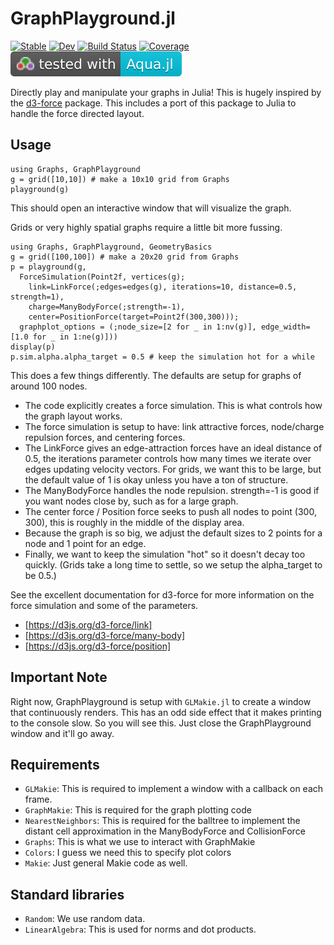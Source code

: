 # GraphPlayground.jl

[![Stable](https://img.shields.io/badge/docs-stable-blue.svg)](https://dgleich.github.io/GraphPlayground.jl/stable/)
[![Dev](https://img.shields.io/badge/docs-dev-blue.svg)](https://dgleich.github.io/GraphPlayground.jl/dev/)
[![Build Status](https://github.com/dgleich/GraphPlayground.jl/actions/workflows/CI.yml/badge.svg?branch=main)](https://github.com/dgleich/GraphPlayground.jl/actions/workflows/CI.yml?query=branch%3Amain)
[![Coverage](https://codecov.io/gh/dgleich/GraphPlayground.jl/branch/main/graph/badge.svg)](https://codecov.io/gh/dgleich/GraphPlayground.jl)
[![Aqua](https://raw.githubusercontent.com/JuliaTesting/Aqua.jl/master/badge.svg)](https://github.com/JuliaTesting/Aqua.jl)

Directly play and manipulate your graphs in Julia! This is hugely inspired by the
[d3-force](https://d3js.org/d3-force) package. This includes a port of this
package to Julia to handle the force directed layout. 

Usage
-----
```
using Graphs, GraphPlayground
g = grid([10,10]) # make a 10x10 grid from Graphs
playground(g)
```
This should open an interactive window that will visualize the graph. 



Grids or very highly spatial graphs require a little bit more fussing.
```
using Graphs, GraphPlayground, GeometryBasics
g = grid([100,100]) # make a 20x20 grid from Graphs
p = playground(g, 
  ForceSimulation(Point2f, vertices(g); 
    link=LinkForce(;edges=edges(g), iterations=10, distance=0.5, strength=1),
    charge=ManyBodyForce(;strength=-1), 
    center=PositionForce(target=Point2f(300,300)));
  graphplot_options = (;node_size=[2 for _ in 1:nv(g)], edge_width=[1.0 for _ in 1:ne(g)]))
display(p)     
p.sim.alpha.alpha_target = 0.5 # keep the simulation hot for a while
```
This does a few things differently. The defaults are setup for graphs of around 100 nodes. 
- The code explicitly creates a force simulation. This is what controls how the graph layout works.
- The force simulation is setup to have: link attractive forces, node/charge repulsion forces, 
  and centering forces. 
- The LinkForce gives an edge-attraction forces have an ideal distance of 0.5, 
  the iterations parameter controls how many times we iterate over edges updating velocity vectors. 
  For grids, we want this to be large, but the default value of 1 is okay unless you have a ton of structure.
- The ManyBodyForce handles the node repulsion. strength=-1 is good if you want nodes close by, such as for
  a large graph. 
- The center force / Position force seeks to push all nodes to point (300, 300), this is roughly in the 
  middle of the display area. 
- Because the graph is so big, we adjust the default sizes to 2 points for a node and 1 point for an edge. 
- Finally, we want to keep the simulation "hot" so it doesn't decay too quickly. (Grids take a long time 
  to settle, so we setup the alpha_target to be 0.5.)

See the excellent documentation for d3-force for more information on the force simulation and some 
of the parameters.

- [https://d3js.org/d3-force/link]
- [https://d3js.org/d3-force/many-body]
- [https://d3js.org/d3-force/position]

Important Note
--------------
Right now, GraphPlayground is setup with `GLMakie.jl` to create a window that continuously renders. 
This has an odd side effect that it makes printing to the console slow. So you will
see this. Just close the GraphPlayground window and it'll go away. 

Requirements
------------
- `GLMakie`: This is required to implement a window with a callback on each frame. 
- `GraphMakie`: This is required for the graph plotting code
- `NearestNeighbors`: This is required for the balltree to implement the distant cell
  approximation in the ManyBodyForce and CollisionForce
- `Graphs`: This is what we use to interact with GraphMakie
- `Colors`: I guess we need this to specify plot colors
- `Makie`: Just general Makie code as well. 

Standard libraries
------------------
- `Random`: We use random data. 
- `LinearAlgebra`: This is used for norms and dot products. 

